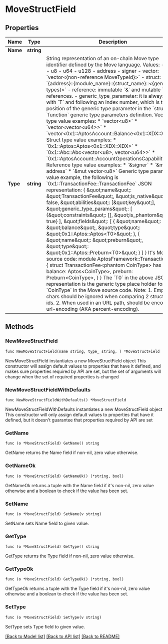 # MoveStructField

## Properties

Name | Type | Description | Notes
------------ | ------------- | ------------- | -------------
**Name** | **string** |  | 
**Type** | **string** | String representation of an on-chain Move type identifier defined by the Move language.  Values:   - bool   - u8   - u64   - u128   - address   - signer   - vector: &#x60;vector&lt;{non-reference MoveTypeId}&gt;&#x60;   - struct: &#x60;{address}::{module_name}::{struct_name}::&lt;{generic types}&gt;&#x60;   - reference: immutable &#x60;&amp;&#x60; and mutable &#x60;&amp;mut&#x60; references.   - generic_type_parameter: it is always start with &#x60;T&#x60; and following an index number,     which is the position of the generic type parameter in the &#x60;struct&#x60; or     &#x60;function&#x60; generic type parameters definition.  Vector type value examples:   * &#x60;vector&lt;u8&gt;&#x60;   * &#x60;vector&lt;vector&lt;u64&gt;&gt;&#x60;   * &#x60;vector&lt;0x1::AptosAccount::Balance&lt;0x1::XDX::XDX&gt;&gt;&#x60;  Struct type value examples:   * &#x60;0x1::Aptos::Aptos&lt;0x1::XDX::XDX&gt;&#x60;   * &#x60;0x1::Abc::Abc&lt;vector&lt;u8&gt;, vector&lt;u64&gt;&gt;&#x60;   * &#x60;0x1::AptosAccount::AccountOperationsCapability&#x60;  Reference type value examples:   * &#x60;&amp;signer&#x60;   * &#x60;&amp;mut address&#x60;   * &#x60;&amp;mut vector&lt;u8&gt;&#x60;  Generic type parameter value example, the following is &#x60;0x1::TransactionFee::TransactionFee&#x60; JSON representation:      {         \&quot;name\&quot;: \&quot;TransactionFee\&quot;,         \&quot;is_native\&quot;: false,         \&quot;abilities\&quot;: [\&quot;key\&quot;],         \&quot;generic_type_params\&quot;: [             {\&quot;constraints\&quot;: [], \&quot;is_phantom\&quot;: true}         ],         \&quot;fields\&quot;: [             { \&quot;name\&quot;: \&quot;balance\&quot;, \&quot;type\&quot;: \&quot;0x1::Aptos::Aptos&lt;T0&gt;\&quot; },             { \&quot;name\&quot;: \&quot;preburn\&quot;, \&quot;type\&quot;: \&quot;0x1::Aptos::Preburn&lt;T0&gt;\&quot; }         ]     }  It&#39;s Move source code:      module AptosFramework::TransactionFee {         struct TransactionFee&lt;phantom CoinType&gt; has key {             balance: Aptos&lt;CoinType&gt;,             preburn: Preburn&lt;CoinType&gt;,         }     }  The &#x60;T0&#x60; in the above JSON representation is the generic type place holder for the &#x60;CoinType&#x60; in the Move source code.  Note:   1. Empty chars should be ignored when comparing 2 struct tag ids.   2. When used in an URL path, should be encoded by url-encoding (AKA percent-encoding).  | 

## Methods

### NewMoveStructField

`func NewMoveStructField(name string, type_ string, ) *MoveStructField`

NewMoveStructField instantiates a new MoveStructField object
This constructor will assign default values to properties that have it defined,
and makes sure properties required by API are set, but the set of arguments
will change when the set of required properties is changed

### NewMoveStructFieldWithDefaults

`func NewMoveStructFieldWithDefaults() *MoveStructField`

NewMoveStructFieldWithDefaults instantiates a new MoveStructField object
This constructor will only assign default values to properties that have it defined,
but it doesn't guarantee that properties required by API are set

### GetName

`func (o *MoveStructField) GetName() string`

GetName returns the Name field if non-nil, zero value otherwise.

### GetNameOk

`func (o *MoveStructField) GetNameOk() (*string, bool)`

GetNameOk returns a tuple with the Name field if it's non-nil, zero value otherwise
and a boolean to check if the value has been set.

### SetName

`func (o *MoveStructField) SetName(v string)`

SetName sets Name field to given value.


### GetType

`func (o *MoveStructField) GetType() string`

GetType returns the Type field if non-nil, zero value otherwise.

### GetTypeOk

`func (o *MoveStructField) GetTypeOk() (*string, bool)`

GetTypeOk returns a tuple with the Type field if it's non-nil, zero value otherwise
and a boolean to check if the value has been set.

### SetType

`func (o *MoveStructField) SetType(v string)`

SetType sets Type field to given value.



[[Back to Model list]](../README.md#documentation-for-models) [[Back to API list]](../README.md#documentation-for-api-endpoints) [[Back to README]](../README.md)


